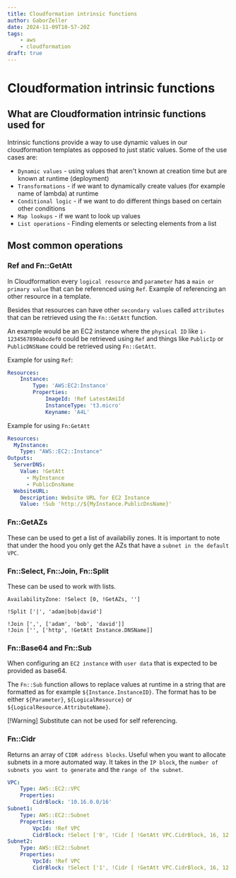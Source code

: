 ```yaml
---
title: Cloudformation intrinsic functions
author: GaborZeller
date: 2024-11-09T10-57-20Z
tags: 
	- aws
	- cloudformation
draft: true
---
```


# Cloudformation intrinsic functions

## What are Cloudformation intrinsic functions used for

Intrinsic functions provide a way to use dynamic values in our cloudformation templates as opposed to just static values. Some of the use cases are:

- `Dynamic values` - using values that aren't known at creation time but are known at runtime (deployment)
- `Transformations` - if we want to dynamically create values (for example name of lambda) at runtime
- `Conditional logic` - if we want to do different things based on certain other conditions
- `Map lookups` - if we want to look up values
- `List operations` - Finding elements or selecting elements from a list

## Most common operations

### Ref and Fn::GetAtt

In Cloudformation every `logical resource` and `parameter` has a `main or primary value` that can be referenced using `Ref`. Example of referencing an other resource in a template.

Besides that resources can have other `secondary values` called `attributes` that can be retrieved using the `Fn::GetAtt` function.

An example would be an EC2 instance where the `physical ID` like `i-1234567890abcdef0` could be retrieved using `Ref` and things like `PublicIp` or `PublicDNSName` could be retrieved using `Fn::GetAtt`.

Example for using `Ref`:

```yaml
Resources:
	Instance:
		Type: 'AWS:EC2:Instance'
		Properties:
			ImageId: !Ref LatestAmiId
			InstanceType: 't3.micro'	
			Keyname: 'A4L'
```

Example for using `Fn:GetAtt`

```yaml
Resources:
  MyInstance:
    Type: "AWS::EC2::Instance"
Outputs:
  ServerDNS:
    Value: !GetAtt
      - MyInstance
      - PublicDnsName
  WebsiteURL:
    Description: Website URL for EC2 Instance
    Value: !Sub 'http://${MyInstance.PublicDnsName}'
```

### Fn::GetAZs

These can be used to get a list of availabiliy zones. It is important to note that under the hood you only get the AZs that have a `subnet in the default VPC`.

### Fn::Select, Fn::Join, Fn::Split

These can be used to work with lists.

```
AvailabilityZone: !Select [0, !GetAZs, '']

!Split ['|', 'adam|bob|david']

!Join [',', ['adam', 'bob', 'david']]
!Join ['', ['http', !GetAtt Instance.DNSName]]
```

### Fn::Base64 and Fn::Sub

When configuring an `EC2 instance` with `user data` that is expected to be provided as base64.

The `Fn::Sub` function allows to replace values at runtime in a string that are formatted as for example `${Instance.InstanceID}`. The format has to be either `${Parameter}`, `${LogicalResource}` or `${LogicalResource.AttributeName}`.

[!Warning] Substitute can not be used for self referencing.

### Fn::Cidr

Returns an array of `CIDR address blocks`. Useful when you want to allocate subnets in a more automated way. It takes in the `IP block`, the `number of subnets you want to generate` and the `range of the subnet`. 

```yaml
VPC:
	Type: AWS::EC2::VPC
	Properties:
		CidrBlock: '10.16.0.0/16'
Subnet1:
	Type: AWS::EC2::Subnet
	Properties:
		VpcId: !Ref VPC
		CidrBlock: !Select ['0', !Cidr [ !GetAtt VPC.CidrBlock, 16, 12 ] ]
Subnet2:
	Type: AWS::EC2::Subnet
	Properties:
		VpcId: !Ref VPC
		CidrBlock: !Select ['1', !Cidr [ !GetAtt VPC.CidrBlock, 16, 12 ] ]

```



